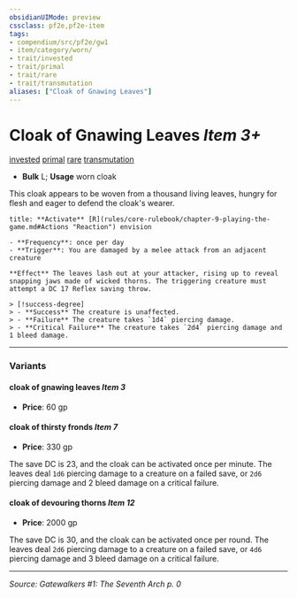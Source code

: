 ```yaml
---
obsidianUIMode: preview
cssclass: pf2e,pf2e-item
tags:
- compendium/src/pf2e/gw1
- item/category/worn/
- trait/invested
- trait/primal
- trait/rare
- trait/transmutation
aliases: ["Cloak of Gnawing Leaves"]
---
```

# Cloak of Gnawing Leaves *Item 3+*  
[invested](rules/traits/invested.md "Invested Item Trait")  [primal](rules/traits/primal.md "Primal Tradition Trait")  [rare](rules/traits/rare.md "Rare Rarity Trait")  [transmutation](rules/traits/transmutation.md "Transmutation School Trait")  

- **Bulk** L; **Usage** worn cloak

This cloak appears to be woven from a thousand living leaves, hungry for flesh and eager to defend the cloak's wearer.

```ad-embed-ability
title: **Activate** [R](rules/core-rulebook/chapter-9-playing-the-game.md#Actions "Reaction") envision

- **Frequency**: once per day
- **Trigger**: You are damaged by a melee attack from an adjacent creature

**Effect** The leaves lash out at your attacker, rising up to reveal snapping jaws made of wicked thorns. The triggering creature must attempt a DC 17 Reflex saving throw.

> [!success-degree] 
> - **Success** The creature is unaffected.
> - **Failure** The creature takes `1d4` piercing damage.
> - **Critical Failure** The creature takes `2d4` piercing damage and 1 bleed damage.
```

---
### Variants

#### cloak of gnawing leaves *Item 3*

- **Price**: 60 gp

#### cloak of thirsty fronds *Item 7*

- **Price**: 330 gp

The save DC is 23, and the cloak can be activated once per minute. The leaves deal `1d6` piercing damage to a creature on a failed save, or `2d6` piercing damage and 2 bleed damage on a critical failure.

#### cloak of devouring thorns *Item 12*

- **Price**: 2000 gp

The save DC is 30, and the cloak can be activated once per round. The leaves deal `2d6` piercing damage to a creature on a failed save, or `4d6` piercing damage and 3 bleed damage on a critical failure.

---
*Source: Gatewalkers #1: The Seventh Arch p. 0*